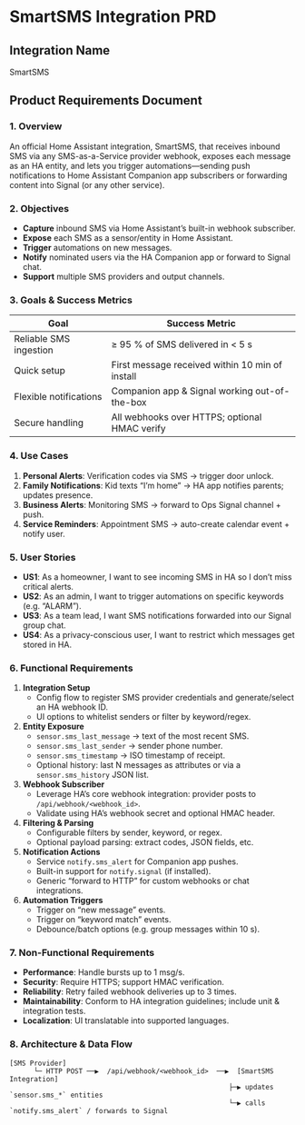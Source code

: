 # SmartSMS Integration PRD

## Integration Name  
SmartSMS

## Product Requirements Document

### 1. Overview  
An official Home Assistant integration, SmartSMS, that receives inbound SMS via any SMS-as-a-Service provider webhook, exposes each message as an HA entity, and lets you trigger automations—sending push notifications to Home Assistant Companion app subscribers or forwarding content into Signal (or any other service).

### 2. Objectives  
- **Capture** inbound SMS via Home Assistant’s built-in webhook subscriber.  
- **Expose** each SMS as a sensor/entity in Home Assistant.  
- **Trigger** automations on new messages.  
- **Notify** nominated users via the HA Companion app or forward to Signal chat.  
- **Support** multiple SMS providers and output channels.

### 3. Goals & Success Metrics  
| Goal                                           | Success Metric                                  |
|------------------------------------------------|-------------------------------------------------|
| Reliable SMS ingestion                         | ≥ 95 % of SMS delivered in < 5 s                |
| Quick setup                                    | First message received within 10 min of install |
| Flexible notifications                         | Companion app & Signal working out-of-the-box   |
| Secure handling                                | All webhooks over HTTPS; optional HMAC verify   |

### 4. Use Cases  
1. **Personal Alerts**: Verification codes via SMS → trigger door unlock.  
2. **Family Notifications**: Kid texts “I’m home” → HA app notifies parents; updates presence.  
3. **Business Alerts**: Monitoring SMS → forward to Ops Signal channel + push.  
4. **Service Reminders**: Appointment SMS → auto-create calendar event + notify user.

### 5. User Stories  
- **US1**: As a homeowner, I want to see incoming SMS in HA so I don’t miss critical alerts.  
- **US2**: As an admin, I want to trigger automations on specific keywords (e.g. “ALARM”).  
- **US3**: As a team lead, I want SMS notifications forwarded into our Signal group chat.  
- **US4**: As a privacy-conscious user, I want to restrict which messages get stored in HA.

### 6. Functional Requirements  
1. **Integration Setup**  
   - Config flow to register SMS provider credentials and generate/select an HA webhook ID.  
   - UI options to whitelist senders or filter by keyword/regex.  
2. **Entity Exposure**  
   - `sensor.sms_last_message` → text of the most recent SMS.  
   - `sensor.sms_last_sender`  → sender phone number.  
   - `sensor.sms_timestamp`    → ISO timestamp of receipt.  
   - Optional history: last N messages as attributes or via a `sensor.sms_history` JSON list.  
3. **Webhook Subscriber**  
   - Leverage HA’s core webhook integration: provider posts to `/api/webhook/<webhook_id>`.  
   - Validate using HA’s webhook secret and optional HMAC header.  
4. **Filtering & Parsing**  
   - Configurable filters by sender, keyword, or regex.  
   - Optional payload parsing: extract codes, JSON fields, etc.  
5. **Notification Actions**  
   - Service `notify.sms_alert` for Companion app pushes.  
   - Built-in support for `notify.signal` (if installed).  
   - Generic “forward to HTTP” for custom webhooks or chat integrations.  
6. **Automation Triggers**  
   - Trigger on “new message” events.  
   - Trigger on “keyword match” events.  
   - Debounce/batch options (e.g. group messages within 10 s).

### 7. Non-Functional Requirements  
- **Performance**: Handle bursts up to 1 msg/s.  
- **Security**: Require HTTPS; support HMAC verification.  
- **Reliability**: Retry failed webhook deliveries up to 3 times.  
- **Maintainability**: Conform to HA integration guidelines; include unit & integration tests.  
- **Localization**: UI translatable into supported languages.

### 8. Architecture & Data Flow  
```text
[SMS Provider]
      └─ HTTP POST ──▶  /api/webhook/<webhook_id>  ──▶  [SmartSMS Integration]
                                                      ├─▶ updates `sensor.sms_*` entities  
                                                      └─▶ calls `notify.sms_alert` / forwards to Signal
